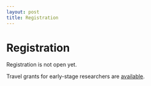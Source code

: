 ```yaml
---
layout: post
title: Registration
---
```


<h1>Registration</h1>

Registration is not open yet.

Travel grants for early-stage researchers are <a href="travelgrants">available</a>.
